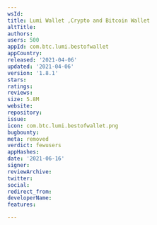 ```yaml
---
wsId: 
title: Lumi Wallet ,Crypto and Bitcoin Wallet
altTitle: 
authors: 
users: 500
appId: com.btc.lumi.bestofwallet
appCountry: 
released: '2021-04-06'
updated: '2021-04-06'
version: '1.8.1'
stars: 
ratings: 
reviews: 
size: 5.8M
website: 
repository: 
issue: 
icon: com.btc.lumi.bestofwallet.png
bugbounty: 
meta: removed
verdict: fewusers
appHashes: 
date: '2021-06-16'
signer: 
reviewArchive: 
twitter: 
social: 
redirect_from: 
developerName: 
features: 

---
```


